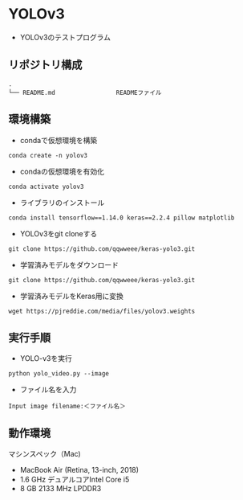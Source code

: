 # YOLOv3
* YOLOv3のテストプログラム

## リポジトリ構成
```
.
└── README.md                 READMEファイル
```

## 環境構築

* condaで仮想環境を構築
```
conda create -n yolov3
```

* condaの仮想環境を有効化
```
conda activate yolov3
```

* ライブラリのインストール
```
conda install tensorflow==1.14.0 keras==2.2.4 pillow matplotlib
```

* YOLOv3をgit cloneする
```
git clone https://github.com/qqwweee/keras-yolo3.git
```

* 学習済みモデルをダウンロード
```
git clone https://github.com/qqwweee/keras-yolo3.git
```

* 学習済みモデルをKeras用に変換
```
wget https://pjreddie.com/media/files/yolov3.weights
```

## 実行手順

* YOLO-v3を実行
```
python yolo_video.py --image
```

* ファイル名を入力
```
Input image filename:＜ファイル名＞
```

## 動作環境
マシンスペック（Mac)
- MacBook Air (Retina, 13-inch, 2018)
- 1.6 GHz デュアルコアIntel Core i5
- 8 GB 2133 MHz LPDDR3
